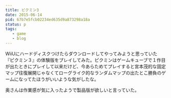 ```yaml
---
title: ピクミン3
date: 2015-06-14
pid: 67b7e5fcb02234ed635d9a873298a18a
status: p
tags:
   - game
   - blog
---
```


WiiUにハードディスクつけたらダウンロードしてやってみようと思っていた『ピクミン３』の体験版をプレイしてみた。ピクミンはゲームキューブで１作目が出たときにプレイして以来だけど、今あらためてプレイすると宮本茂的な固定マップ往復展開じゃなくてローグライク的なランダムマップの出たとこ勝負のゲームになってたほうがいいような気がしたな。

奥さんは作業感が気に入ったようで製品版が欲しいと言っていた。
